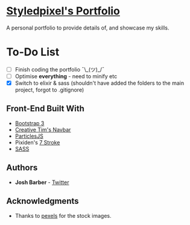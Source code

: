# [Styledpixel's Portfolio](https://styledpixel.github.io)

A personal portfolio to provide details of, and showcase my skills.

# To-Do List

* [ ] Finish coding the portfolio ¯\\\_(ツ)_/¯
* [ ] Optimise **everything** - need to minify etc
* [x] Switch to elixir & sass (shouldn't have added the folders to the main project, forgot to .gitignore)

## Front-End Built With

* [Bootstrap 3](http://getbootstrap.com/)
* [Creative Tim's Navbar](http://www.creative-tim.com/product/navbar-with-icons)
* [ParticlesJS](https://github.com/marcbruederlin/particles.js)
* Pixiden's [7 Stroke](http://themes-pixeden.com/font-demos/7-stroke/)
* [SASS](http://sass-lang.com/)

## Authors

* **Josh Barber** - [Twitter](https://twitter.com/styledpixel)

## Acknowledgments

* Thanks to [pexels](https://www.pexels.com/) for the stock images.
